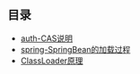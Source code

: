 ## 目录

- [auth-CAS说明](./auth/CAS说明.md)  
- [spring-SpringBean的加载过程](./spring/SpringBean加载过程.md)
- [ClassLoader原理](./other/ClassLoader原理.md)